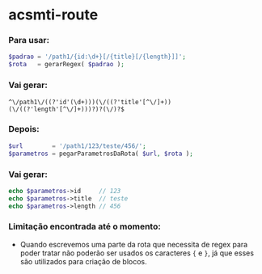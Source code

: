 # acsmti-route

### Para usar:

```php
$padrao = '/path1/{id:\d+}[/{title}[/{length}]]';
$rota   = gerarRegex( $padrao );
```

### Vai gerar:

```
^\/path1\/((?'id'(\d+)))(\/((?'title'[^\/]+))(\/((?'length'[^\/]+)))?)?(\/)?$
```

### Depois:

```php
$url        = '/path1/123/teste/456/';
$parametros = pegarParametrosDaRota( $url, $rota );
```

### Vai gerar:

```php
echo $parametros->id     // 123
echo $parametros->title  // teste
echo $parametros->length // 456
```

### Limitação encontrada até o momento:

- Quando escrevemos uma parte da rota que necessita de regex para poder tratar não poderão ser usados os caracteres `{` e `}`, já que esses são utilizados para criação de blocos.